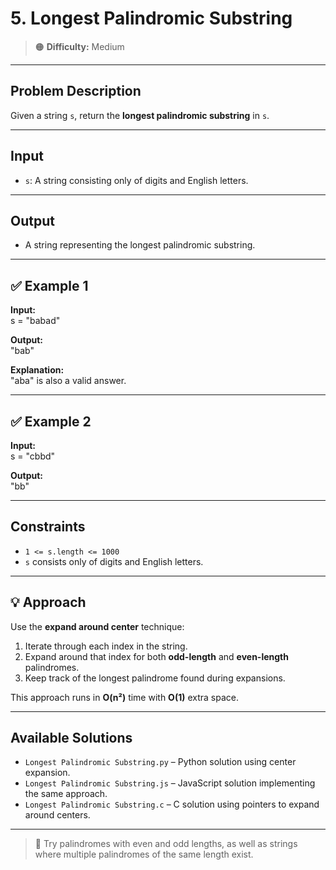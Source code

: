 # 5. Longest Palindromic Substring

> 🟠 **Difficulty:** Medium

---

## Problem Description

Given a string `s`, return the **longest palindromic substring** in `s`.

---

## Input

- `s`: A string consisting only of digits and English letters.

---

## Output

- A string representing the longest palindromic substring.

---

## ✅ Example 1

**Input:**  
s = "babad"

**Output:**  
"bab"

**Explanation:**  
"aba" is also a valid answer.

---

## ✅ Example 2

**Input:**  
s = "cbbd"

**Output:**  
"bb"

---

## Constraints

- `1 <= s.length <= 1000`
- `s` consists only of digits and English letters.

---

## 💡 Approach

Use the **expand around center** technique:

1. Iterate through each index in the string.
2. Expand around that index for both **odd-length** and **even-length** palindromes.
3. Keep track of the longest palindrome found during expansions.

This approach runs in **O(n²)** time with **O(1)** extra space.

---

## Available Solutions

- `Longest Palindromic Substring.py` – Python solution using center expansion.
- `Longest Palindromic Substring.js` – JavaScript solution implementing the same approach.
- `Longest Palindromic Substring.c` – C solution using pointers to expand around centers.

---

> 🔎 Try palindromes with even and odd lengths, as well as strings where multiple palindromes of the same length exist.
